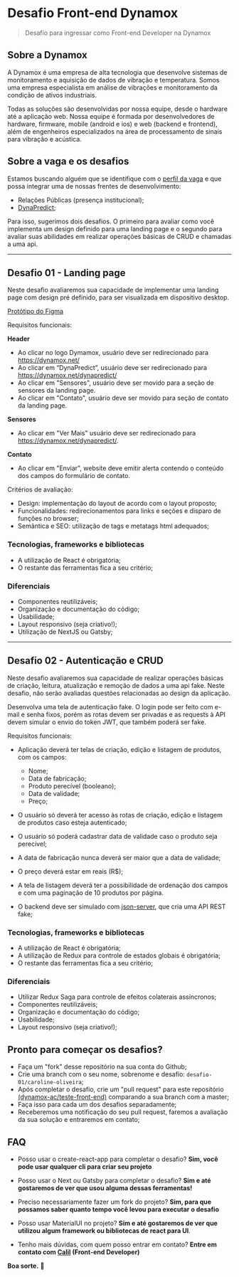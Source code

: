 # Desafio Front-end Dynamox

> Desafio para ingressar como Front-end Developer na Dynamox

## Sobre a Dynamox

A Dynamox é uma empresa de alta tecnologia que desenvolve sistemas de monitoramento e aquisição de dados de vibração e temperatura. Somos uma empresa especialista em análise de vibrações e monitoramento da condição de ativos industriais.

Todas as soluções são desenvolvidas por nossa equipe, desde o hardware até a aplicação web. Nossa equipe é formada por desenvolvedores de hardware, firmware, mobile (android e ios) e web (backend e frontend), além de engenheiros especializados na área de processamento de sinais para vibração e acústica.


## Sobre a vaga e os desafios

Estamos buscando alguém que se identifique com o [perfil da vaga](https://dynamox.solides.jobs/vacancies/181263?__hstc=127459538.1d0234f804b73865f84753db24577b25.1658333603238.1663969357474.1664197850410.19&__hssc=127459538.3.1664197850410&__hsfp=309846428) e que possa integrar uma de nossas frentes de desenvolvimento:

- Relações Públicas (presença institucional);
- [DynaPredict](https://dynamox.net/dynapredict);

Para isso, sugerimos dois desafios. O primeiro para avaliar como você implementa um design definido para uma landing page e o segundo para avaliar suas abilidades em realizar operações básicas de CRUD e chamadas a uma api.

---

## Desafio 01 - Landing page

Neste desafio avaliaremos sua capacidade de implementar uma landing page com design pré definido, para ser visualizada em dispositivo desktop.

[Protótipo do Figma](https://www.figma.com/file/oMYCDyVORucqrRrohyQpwC/Desafio-01---Front-end?node-id=0%3A1)

Requisitos funcionais:

**Header**

- Ao clicar no logo Dymamox, usuário deve ser redirecionado para https://dynamox.net/
- Ao clicar em “DynaPredict”, usuário deve ser redirecionado para https://dynamox.net/dynapredict/
- Ao clicar em "Sensores", usuário deve ser movido para a seção de sensores da landing page.
- Ao clicar em "Contato", usuário deve ser movido para seção de contato da landing page.

**Sensores**

- Ao clicar em "Ver Mais" usuário deve ser redirecionado para https://dynamox.net/dynapredict/.

**Contato**

- Ao clicar em "Enviar", website deve emitir alerta contendo o conteúdo dos campos do formulário de contato.

Critérios de avaliação:

- Design: implementação do layout de acordo com o layout proposto;
- Funcionalidades: redirecionamentos para links e seções e disparo de funções no browser;
- Semântica e SEO: utilização de tags e metatags html adequados;

### Tecnologias, frameworks e bibliotecas

- A utilização de React é obrigatória;
- O restante das ferramentas fica a seu critério;

### Diferenciais

- Componentes reutilizáveis;
- Organização e documentação do código;
- Usabilidade;
- Layout responsivo (seja criativo!);
- Utilização de NextJS ou Gatsby;

---

## Desafio 02 - Autenticação e CRUD

Neste desafio avaliaremos sua capacidade de realizar operações básicas de criação, leitura, atualização e remoção de dados a uma api fake. Neste desafio, não serão avaliadas questões relacionadas ao design da aplicação.

Desenvolva uma tela de autenticação fake. O login pode ser feito com e-mail e senha fixos, porém as rotas devem ser privadas e as requests à API devem simular o envio do token JWT, que também poderá ser fake.

Requisitos funcionais:

- Aplicação deverá ter telas de criação, edição e listagem de produtos, com os campos:

  - Nome;
  - Data de fabricação;
  - Produto perecível (booleano);
  - Data de validade;
  - Preço;

- O usuário só deverá ter acesso às rotas de criação, edição e listagem de produtos caso esteja autenticado;
- O usuário só poderá cadastrar data de validade caso o produto seja perecível;
- A data de fabricação nunca deverá ser maior que a data de validade;
- O preço deverá estar em reais (R$);
- A tela de listagem deverá ter a possibilidade de ordenação dos campos e com uma paginação de 10 produtos por página.
- O backend deve ser simulado com [json-server](https://www.npmjs.com/package/json-server), que cria uma API REST fake;

### Tecnologias, frameworks e bibliotecas

- A utilização de React é obrigatória;
- A utilização de Redux para controle de estados globais é obrigatória;
- O restante das ferramentas fica a seu critério;

### Diferenciais

- Utilizar Redux Saga para controle de efeitos colaterais assíncronos;
- Componentes reutilizáveis;
- Organização e documentação do código;
- Usabilidade;
- Layout responsivo (seja criativo!);

## Pronto para começar os desafios?

- Faça um "fork" desse repositório na sua conta do Github;
- Crie uma branch com o seu nome, sobrenome e desafio: `desafio-01/caroline-oliveira`;
- Após completar o desafio, crie um "pull request" para este repositório [(dynamox-ac/teste-front-end)](https://github.com/dynamox-ac/teste-front-end) comparando a sua branch com a master;
- Faça isso para cada um dos desafios separadamente;
- Receberemos uma notificação do seu pull request, faremos a avaliação da sua solução e entraremos em contato;

## FAQ

- Posso usar o create-react-app para completar o desafio?
  **Sim, você pode usar qualquer cli para criar seu projeto**
- Posso usar o Next ou Gatsby para completar o desafio?
  **Sim e até gostaremos de ver que usou alguma dessas ferramentas!**
- Preciso necessariamente fazer um fork do projeto?
  **Sim, para que possamos saber quanto tempo você levou para executar o desafio**
- Posso usar MaterialUI no projeto?
  **Sim e até gostaremos de ver que utilizou algum framework ou bibliotecas de react para UI**.

- Tenho mais dúvidas, com quem posso entrar em contato?
  **Entre em contato com [Calil](https://github.com/amaralc) (Front-end Developer)**

**Boa sorte.** 🚀
